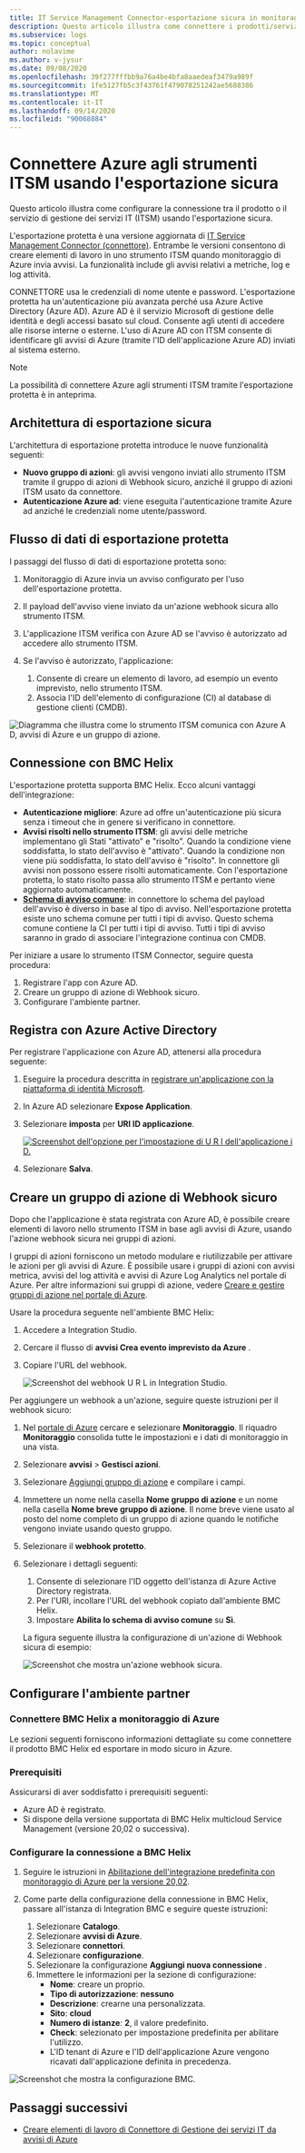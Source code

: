 ```yaml
---
title: IT Service Management Connector-esportazione sicura in monitoraggio di Azure
description: Questo articolo illustra come connettere i prodotti/servizi ITSM con l'esportazione sicura in monitoraggio di Azure per monitorare e gestire centralmente gli elementi di lavoro ITSM.
ms.subservice: logs
ms.topic: conceptual
author: nolavime
ms.author: v-jysur
ms.date: 09/08/2020
ms.openlocfilehash: 39f277fffbb9a76a4be4bfa8aaedeaf3479a989f
ms.sourcegitcommit: 1fe5127fb5c3f43761f479078251242ae5688386
ms.translationtype: MT
ms.contentlocale: it-IT
ms.lasthandoff: 09/14/2020
ms.locfileid: "90068884"
---
```

# <a name="connect-azure-to-itsm-tools-by-using-secure-export"></a>Connettere Azure agli strumenti ITSM usando l'esportazione sicura

Questo articolo illustra come configurare la connessione tra il prodotto o il servizio di gestione dei servizi IT (ITSM) usando l'esportazione sicura.

L'esportazione protetta è una versione aggiornata di [IT Service Management Connector (connettore)](./itsmc-overview.md). Entrambe le versioni consentono di creare elementi di lavoro in uno strumento ITSM quando monitoraggio di Azure invia avvisi. La funzionalità include gli avvisi relativi a metriche, log e log attività.

CONNETTORE usa le credenziali di nome utente e password. L'esportazione protetta ha un'autenticazione più avanzata perché usa Azure Active Directory (Azure AD). Azure AD è il servizio Microsoft di gestione delle identità e degli accessi basato sul cloud. Consente agli utenti di accedere alle risorse interne o esterne. L'uso di Azure AD con ITSM consente di identificare gli avvisi di Azure (tramite l'ID dell'applicazione Azure AD) inviati al sistema esterno.

> [!NOTE]
> La possibilità di connettere Azure agli strumenti ITSM tramite l'esportazione protetta è in anteprima.

## <a name="secure-export-architecture"></a>Architettura di esportazione sicura

L'architettura di esportazione protetta introduce le nuove funzionalità seguenti:

* **Nuovo gruppo di azioni**: gli avvisi vengono inviati allo strumento ITSM tramite il gruppo di azioni di Webhook sicuro, anziché il gruppo di azioni ITSM usato da connettore.
* **Autenticazione Azure ad**: viene eseguita l'autenticazione tramite Azure ad anziché le credenziali nome utente/password.

## <a name="secure-export-data-flow"></a>Flusso di dati di esportazione protetta

I passaggi del flusso di dati di esportazione protetta sono:

1. Monitoraggio di Azure invia un avviso configurato per l'uso dell'esportazione protetta.
1. Il payload dell'avviso viene inviato da un'azione webhook sicura allo strumento ITSM.
1. L'applicazione ITSM verifica con Azure AD se l'avviso è autorizzato ad accedere allo strumento ITSM.
1. Se l'avviso è autorizzato, l'applicazione:
   
   1. Consente di creare un elemento di lavoro, ad esempio un evento imprevisto, nello strumento ITSM.
   1. Associa l'ID dell'elemento di configurazione (CI) al database di gestione clienti (CMDB).

![Diagramma che illustra come lo strumento ITSM comunica con Azure A D, avvisi di Azure e un gruppo di azione.](media/it-service-management-connector-secure-webhook-connections/secure-export-diagram.png)

## <a name="connection-with-bmc-helix"></a>Connessione con BMC Helix

L'esportazione protetta supporta BMC Helix. Ecco alcuni vantaggi dell'integrazione:

* **Autenticazione migliore**: Azure ad offre un'autenticazione più sicura senza i timeout che in genere si verificano in connettore.
* **Avvisi risolti nello strumento ITSM**: gli avvisi delle metriche implementano gli Stati "attivato" e "risolto". Quando la condizione viene soddisfatta, lo stato dell'avviso è "attivato". Quando la condizione non viene più soddisfatta, lo stato dell'avviso è "risolto". In connettore gli avvisi non possono essere risolti automaticamente. Con l'esportazione protetta, lo stato risolto passa allo strumento ITSM e pertanto viene aggiornato automaticamente.
* **[Schema di avviso comune](https://docs.microsoft.com/azure/azure-monitor/platform/alerts-common-schema)**: in connettore lo schema del payload dell'avviso è diverso in base al tipo di avviso. Nell'esportazione protetta esiste uno schema comune per tutti i tipi di avviso. Questo schema comune contiene la CI per tutti i tipi di avviso. Tutti i tipi di avviso saranno in grado di associare l'integrazione continua con CMDB.

Per iniziare a usare lo strumento ITSM Connector, seguire questa procedura:

1. Registrare l'app con Azure AD.
2. Creare un gruppo di azione di Webhook sicuro.
3. Configurare l'ambiente partner.

## <a name="register-with-azure-active-directory"></a>Registra con Azure Active Directory

Per registrare l'applicazione con Azure AD, attenersi alla procedura seguente:

1. Eseguire la procedura descritta in [registrare un'applicazione con la piattaforma di identità Microsoft](https://docs.microsoft.com/azure/active-directory/develop/quickstart-register-app).
1. In Azure AD selezionare **Expose Application**.
1. Selezionare **imposta** per **URI ID applicazione**.

   [![Screenshot dell'opzione per l'impostazione di U R I dell'applicazione i D.](media/it-service-management-connector-secure-webhook-connections/azure-ad.png)](media/it-service-management-connector-secure-webhook-connections/azure-ad-expand.png#lightbox)
1. Selezionare **Salva**.

## <a name="create-a-secure-webhook-action-group"></a>Creare un gruppo di azione di Webhook sicuro

Dopo che l'applicazione è stata registrata con Azure AD, è possibile creare elementi di lavoro nello strumento ITSM in base agli avvisi di Azure, usando l'azione webhook sicura nei gruppi di azioni.

I gruppi di azioni forniscono un metodo modulare e riutilizzabile per attivare le azioni per gli avvisi di Azure. È possibile usare i gruppi di azioni con avvisi metrica, avvisi del log attività e avvisi di Azure Log Analytics nel portale di Azure.
Per altre informazioni sui gruppi di azione, vedere [Creare e gestire gruppi di azione nel portale di Azure](https://docs.microsoft.com/azure/azure-monitor/platform/action-groups).

Usare la procedura seguente nell'ambiente BMC Helix:

1. Accedere a Integration Studio.
1. Cercare il flusso di **avvisi Crea evento imprevisto da Azure** .
1. Copiare l'URL del webhook.
   
   ![Screenshot del webhook U R L in Integration Studio.](media/it-service-management-connector-secure-webhook-connections/bmc-url.png)

Per aggiungere un webhook a un'azione, seguire queste istruzioni per il webhook sicuro:

1. Nel [portale di Azure](https://portal.azure.com/) cercare e selezionare **Monitoraggio**. Il riquadro **Monitoraggio** consolida tutte le impostazioni e i dati di monitoraggio in una vista.
1. Selezionare **avvisi**  >  **Gestisci azioni**.
1. Selezionare [Aggiungi gruppo di azione](https://docs.microsoft.com/azure/azure-monitor/platform/action-groups#create-an-action-group-by-using-the-azure-portal) e compilare i campi.
1. Immettere un nome nella casella **Nome gruppo di azione** e un nome nella casella **Nome breve gruppo di azione**. Il nome breve viene usato al posto del nome completo di un gruppo di azione quando le notifiche vengono inviate usando questo gruppo.
1. Selezionare il **webhook protetto**.
1. Selezionare i dettagli seguenti:
   1. Consente di selezionare l'ID oggetto dell'istanza di Azure Active Directory registrata.
   1. Per l'URI, incollare l'URL del webhook copiato dall'ambiente BMC Helix.
   1. Impostare **Abilita lo schema di avviso comune** su **Sì**. 

   La figura seguente illustra la configurazione di un'azione di Webhook sicura di esempio:

   ![Screenshot che mostra un'azione webhook sicura.](media/it-service-management-connector-secure-webhook-connections/secure-webhook.png)

## <a name="configure-the-partner-environment"></a>Configurare l'ambiente partner

### <a name="connect-bmc-helix-to-azure-monitor"></a>Connettere BMC Helix a monitoraggio di Azure

Le sezioni seguenti forniscono informazioni dettagliate su come connettere il prodotto BMC Helix ed esportare in modo sicuro in Azure.

### <a name="prerequisites"></a>Prerequisiti

Assicurarsi di aver soddisfatto i prerequisiti seguenti:

* Azure AD è registrato.
* Si dispone della versione supportata di BMC Helix multicloud Service Management (versione 20,02 o successiva).

### <a name="configure-the-bmc-helix-connection"></a>Configurare la connessione a BMC Helix

1. Seguire le istruzioni in [Abilitazione dell'integrazione predefinita con monitoraggio di Azure per la versione 20,02](https://docs.bmc.com/docs/multicloud/enabling-prebuilt-integration-with-azure-monitor-879728195.html).

1. Come parte della configurazione della connessione in BMC Helix, passare all'istanza di Integration BMC e seguire queste istruzioni:

   1. Selezionare **Catalogo**.
   1. Selezionare **avvisi di Azure**.
   1. Selezionare **connettori**.
   1. Selezionare **configurazione**.
   1. Selezionare la configurazione **Aggiungi nuova connessione** .
   1. Immettere le informazioni per la sezione di configurazione:
      - **Nome**: creare un proprio.
      - **Tipo di autorizzazione**: **nessuno**
      - **Descrizione**: crearne una personalizzata.
      - **Sito**: **cloud**
      - **Numero di istanze**: **2**, il valore predefinito.
      - **Check**: selezionato per impostazione predefinita per abilitare l'utilizzo.
      - L'ID tenant di Azure e l'ID dell'applicazione Azure vengono ricavati dall'applicazione definita in precedenza.

![Screenshot che mostra la configurazione BMC.](media/it-service-management-connector-secure-webhook-connections/bmc-configuration.png)

## <a name="next-steps"></a>Passaggi successivi

* [Creare elementi di lavoro di Connettore di Gestione dei servizi IT da avvisi di Azure](./itsmc-overview.md#create-itsm-work-items-from-azure-alerts)
